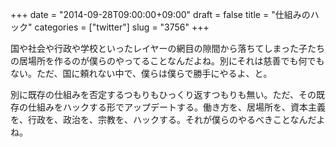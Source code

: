 +++
date = "2014-09-28T09:00:00+09:00"
draft = false
title = "仕組みのハック"
categories = ["twitter"]
slug = "3756"
+++

国や社会や行政や学校といったレイヤーの網目の隙間から落ちてしまった子たちの居場所を作るのが僕らのやってることなんだよね。別にそれは慈善でも何でもない。ただ、国に頼れない中で、僕らは僕らで勝手にやるよ、と。

別に既存の仕組みを否定するつもりもひっくり返すつもりも無い。ただ、その既存の仕組みをハックする形でアップデートする。働き方を、居場所を、資本主義を、行政を、政治を、宗教を、ハックする。それが僕らのやるべきことなんだよね。
